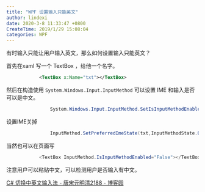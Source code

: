 ```yaml
---
title: "WPF 设置输入只能英文"
author: lindexi
date: 2020-3-8 11:33:47 +0800
CreateTime: 2019/1/29 15:08:04
categories: WPF
---
```


有时输入只能让用户输入英文，那么如何设置输入只能英文？

<!--more-->


<!-- CreateTime:2019/1/29 15:08:04 -->


<div id="toc"></div>

首先在xaml 写一个 TextBox ，给他一个名字。


```xml
            <TextBox x:Name="txt"></TextBox>
```
然后在构造使用 `System.Windows.Input.InputMethod` 可以设置 IME  和输入是否可以是中文。


```csharp
                System.Windows.Input.InputMethod.SetIsInputMethodEnabled(txt, false);
```

设置IME关掉


```csharp
                InputMethod.SetPreferredImeState(txt,InputMethodState.Off);

```

当然也可以在页面写


```csharp
            <TextBox InputMethod.IsInputMethodEnabled="False"></TextBox>
```


注意用户可以粘贴中文，可以检测用户是否输入有中文。

[C# 切换中英文输入法 - 唐宋元明清2188 - 博客园](https://www.cnblogs.com/kybs0/p/10298697.html )


